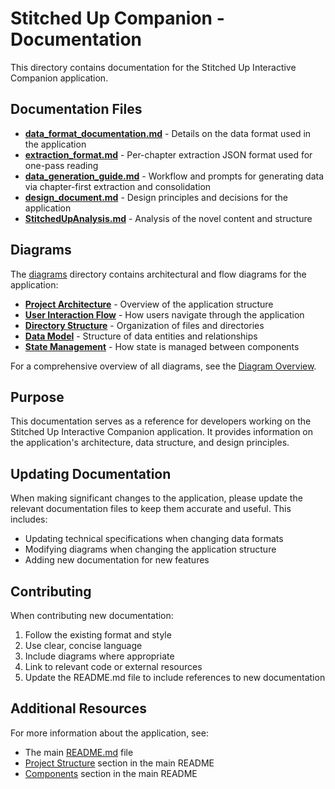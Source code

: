# Stitched Up Companion - Documentation

This directory contains documentation for the Stitched Up Interactive Companion application.

## Documentation Files

- **[data_format_documentation.md](data_format_documentation.md)** - Details on the data format used in the application
- **[extraction_format.md](extraction_format.md)** - Per-chapter extraction JSON format used for one-pass reading
- **[data_generation_guide.md](data_generation_guide.md)** - Workflow and prompts for generating data via chapter-first extraction and consolidation
- **[design_document.md](design_document.md)** - Design principles and decisions for the application
- **[StitchedUpAnalysis.md](StitchedUpAnalysis.md)** - Analysis of the novel content and structure

## Diagrams

The [diagrams](diagrams/) directory contains architectural and flow diagrams for the application:

- **[Project Architecture](diagrams/project-architecture.md)** - Overview of the application structure
- **[User Interaction Flow](diagrams/user-interaction-flow.md)** - How users navigate through the application
- **[Directory Structure](diagrams/directory-structure.md)** - Organization of files and directories
- **[Data Model](diagrams/data-model.md)** - Structure of data entities and relationships
- **[State Management](diagrams/state-management.md)** - How state is managed between components

For a comprehensive overview of all diagrams, see the [Diagram Overview](diagrams/diagram-overview.md).

## Purpose

This documentation serves as a reference for developers working on the Stitched Up Interactive Companion application. It provides information on the application's architecture, data structure, and design principles.

## Updating Documentation

When making significant changes to the application, please update the relevant documentation files to keep them accurate and useful. This includes:

- Updating technical specifications when changing data formats
- Modifying diagrams when changing the application structure
- Adding new documentation for new features

## Contributing

When contributing new documentation:

1. Follow the existing format and style
2. Use clear, concise language
3. Include diagrams where appropriate
4. Link to relevant code or external resources
5. Update the README.md file to include references to new documentation

## Additional Resources

For more information about the application, see:

- The main [README.md](../README.md) file
- [Project Structure](../README.md#project-structure) section in the main README
- [Components](../README.md#components) section in the main README
